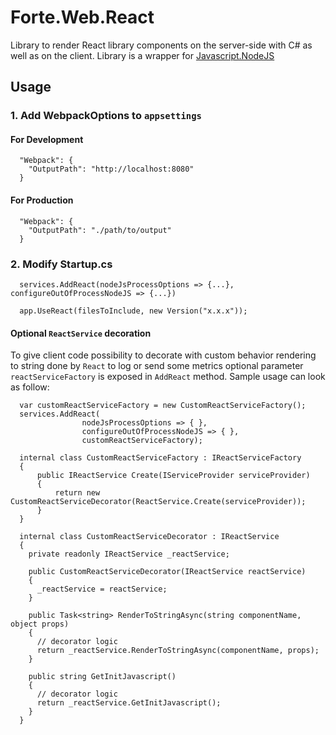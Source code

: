 # Forte.Web.React

Library to render React library components on the server-side with C# as well as on the client.
Library is a wrapper for [Javascript.NodeJS](https://github.com/JeringTech/Javascript.NodeJS)

## Usage

### 1. Add WebpackOptions to `appsettings`

#### For Development 
```
  "Webpack": {
    "OutputPath": "http://localhost:8080"
  }
```

#### For Production
```
  "Webpack": {
    "OutputPath": "./path/to/output"
  }
```

### 2. Modify Startup.cs

```
  services.AddReact(nodeJsProcessOptions => {...}, configureOutOfProcessNodeJS => {...})
```
```
  app.UseReact(filesToInclude, new Version("x.x.x"));
```

#### Optional `ReactService` decoration
To give client code possibility to decorate with custom behavior rendering to string done by `React` to log or send some metrics optional parameter `reactServiceFactory` is exposed in `AddReact` method. Sample usage can look as follow:

```
  var customReactServiceFactory = new CustomReactServiceFactory();
  services.AddReact(
                nodeJsProcessOptions => { },
                configureOutOfProcessNodeJS => { },
                customReactServiceFactory);
```

```
  internal class CustomReactServiceFactory : IReactServiceFactory
  {
      public IReactService Create(IServiceProvider serviceProvider)
      {
          return new CustomReactServiceDecorator(ReactService.Create(serviceProvider));
      }
  }

  internal class CustomReactServiceDecorator : IReactService
  {
    private readonly IReactService _reactService;

    public CustomReactServiceDecorator(IReactService reactService)
    {
      _reactService = reactService;
    }

    public Task<string> RenderToStringAsync(string componentName, object props)
    {
      // decorator logic 
      return _reactService.RenderToStringAsync(componentName, props);
    }

    public string GetInitJavascript()
    {
      // decorator logic
      return _reactService.GetInitJavascript();
    }
  }
```